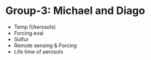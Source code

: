 # Group-3: Michael and Diago

- Temp f(Aerosols)
- Forcing eval
- Sulfur
- Remote sensing & Forcing
- Life time of aerosols
